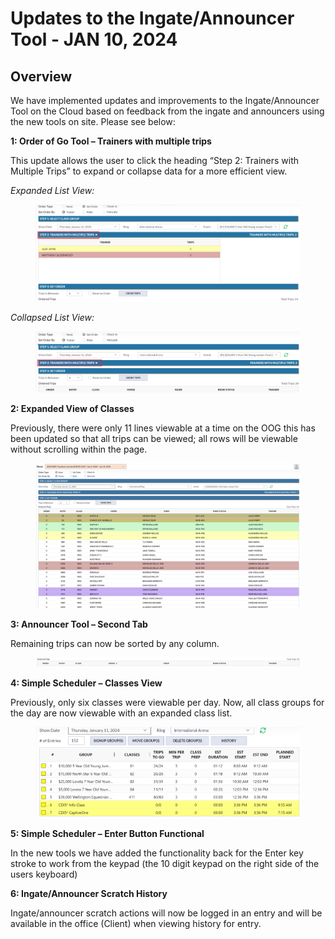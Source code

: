 # Updates to the Ingate/Announcer Tool - JAN 10, 2024

## Overview

We have implemented updates and improvements to the Ingate/Announcer Tool on the Cloud based on feedback from the ingate and announcers using the new tools on site. Please see below: &#x20;

**1: Order of Go Tool – Trainers with multiple trips**

This update allows the user to click the heading “Step 2: Trainers with Multiple Trips” to expand or collapse data for a more efficient view.&#x20;

_Expanded List View:_

<figure><img src="../.gitbook/assets/image (126).png" alt=""><figcaption></figcaption></figure>

_Collapsed List View:_

<figure><img src="../.gitbook/assets/image (127).png" alt=""><figcaption></figcaption></figure>

&#x20;**2: Expanded View of Classes**&#x20;

Previously, there were only 11 lines viewable at a time on the OOG this has been updated so that all trips can be viewed; all rows will be viewable without scrolling within the page.&#x20;

<figure><img src="../.gitbook/assets/image (130).png" alt=""><figcaption></figcaption></figure>

**3: Announcer Tool – Second Tab**

Remaining trips can now be sorted by any column.&#x20;

<figure><img src="../.gitbook/assets/image (131).png" alt=""><figcaption></figcaption></figure>

**4: Simple Scheduler – Classes View**

Previously, only six classes were viewable per day. Now, all class groups for the day are now viewable with an expanded class list.

<figure><img src="../.gitbook/assets/image (129).png" alt=""><figcaption></figcaption></figure>

&#x20;**5: Simple Scheduler – Enter Button Functional**

In the new tools we have added the functionality back for the Enter key stroke to work from the keypad (the 10 digit keypad on the right side of the users keyboard)&#x20;

**6: Ingate/Announcer Scratch History**

Ingate/announcer scratch actions will now be logged in an entry and will be available in the office (Client)  when viewing history for entry.

&#x20;
